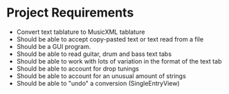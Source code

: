 # Project Requirements
 - Convert text tablature to MusicXML tablature
 - Should be able to accept copy-pasted text or text read from a file
 - Should be a GUI program.
 - Should be able to read guitar, drum and bass text tabs
 - Should be able to work with lots of variation in the format of the text tab
 - Should be able to account for drop tunings
 - Should be able to account for an unusual amount of strings
 - Should be able to "undo" a conversion (SingleEntryView)